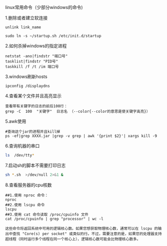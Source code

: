 linux常用命令（少部分windows的命令)

1.删除或者建立软连接

```shell
unlink link_name
```

```shell
sudo ln -s ~/startup.sh /etc/init.d/startup
```

2.如何杀掉windows的指定进程 

```shell
netstat -ano|findstr "端口号"
tasklist|findstr "PID号"   
taskkill /f /t /im 端口号
```

3.windows刷新hosts 

```shell
ipconfig /displaydns
```

4.查看某个文件并且高亮显示

```
查看带有关键字的日志的前后100行： 
grep -C  100  "关键字"  日志名 （--color{--color的意思是使关键字高亮}）
```

5.awk使用

```shell
#查询这个jar的进程并且kill掉
ps -ef|grep XXXX.jar |grep -v grep | awk '{print $2}'| xargs kill -9
```

6.查询机器的串口

```sh
ls  /dev/tty*
```

7.启动sh的脚本不需要打印日志

```sh
sh *.sh  >/dev/null 2>&1 &
```

8.查看服务器的cpu核数

```
##1.使用 nproc 命令：
nproc
##2.使用 lscpu 命令
lscpu
##3.使用 cat 命令读取 /proc/cpuinfo 文件
cat /proc/cpuinfo | grep "processor" | wc -l

这些命令将返回系统中可用的逻辑核心数。如果您想获取物理核心数，通常可以在 lscpu 的输出中查找 "Core(s) per socket" 或类似的行。不过，需要注意的是，如果您的处理器支持超线程（同时运行多个线程在同一个核心上），逻辑核心数可能会比物理核心数多。
```


